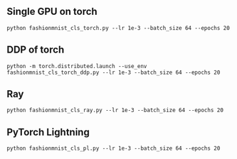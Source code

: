 ## Single GPU on torch
```
python fashionmnist_cls_torch.py --lr 1e-3 --batch_size 64 --epochs 20
```

## DDP of torch
```
python -m torch.distributed.launch --use_env fashionmnist_cls_torch_ddp.py --lr 1e-3 --batch_size 64 --epochs 20
```

## Ray
```
python fashionmnist_cls_ray.py --lr 1e-3 --batch_size 64 --epochs 20
```

## PyTorch Lightning
```
python fashionmnist_cls_pl.py --lr 1e-3 --batch_size 64 --epochs 20
```
